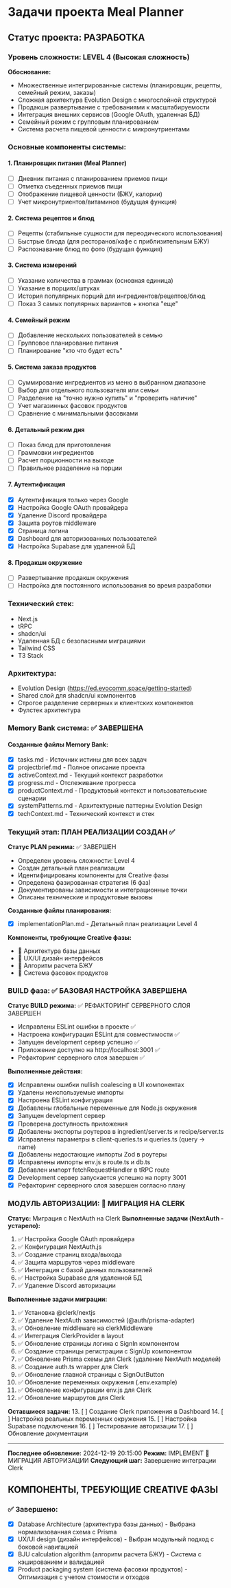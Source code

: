 # Задачи проекта Meal Planner

## Статус проекта: РАЗРАБОТКА

### Уровень сложности: LEVEL 4 (Высокая сложность)
**Обоснование:**
- Множественные интегрированные системы (планировщик, рецепты, семейный режим, заказы)
- Сложная архитектура Evolution Design с многослойной структурой
- Продакшн развертывание с требованиями к масштабируемости
- Интеграция внешних сервисов (Google OAuth, удаленная БД)
- Семейный режим с групповым планированием
- Система расчета пищевой ценности с микронутриентами

### Основные компоненты системы:

#### 1. Планировщик питания (Meal Planner)
- [ ] Дневник питания с планированием приемов пищи
- [ ] Отметка съеденных приемов пищи
- [ ] Отображение пищевой ценности (БЖУ, калории)
- [ ] Учет микронутриентов/витаминов (будущая функция)

#### 2. Система рецептов и блюд
- [ ] Рецепты (стабильные сущности для переодического использования)
- [ ] Быстрые блюда (для ресторанов/кафе с приблизительным БЖУ)
- [ ] Распознавание блюд по фото (будущая функция)

#### 3. Система измерений
- [ ] Указание количества в граммах (основная единица)
- [ ] Указание в порциях/штуках
- [ ] История популярных порций для ингредиентов/рецептов/блюд
- [ ] Показ 3 самых популярных вариантов + кнопка "еще"

#### 4. Семейный режим
- [ ] Добавление нескольких пользователей в семью
- [ ] Групповое планирование питания
- [ ] Планирование "кто что будет есть"

#### 5. Система заказа продуктов
- [ ] Суммирование ингредиентов из меню в выбранном диапазоне
- [ ] Выбор для отдельного пользователя или семьи
- [ ] Разделение на "точно нужно купить" и "проверить наличие"
- [ ] Учет магазинных фасовок продуктов
- [ ] Сравнение с минимальными фасовками

#### 6. Детальный режим дня
- [ ] Показ блюд для приготовления
- [ ] Граммовки ингредиентов
- [ ] Расчет порционности на выходе
- [ ] Правильное разделение на порции

#### 7. Аутентификация
- [x] Аутентификация только через Google
- [x] Настройка Google OAuth провайдера
- [x] Удаление Discord провайдера
- [x] Защита роутов middleware
- [x] Страница логина
- [x] Dashboard для авторизованных пользователей
- [x] Настройка Supabase для удаленной БД

#### 8. Продакшн окружение
- [ ] Развертывание продакшн окружения
- [ ] Настройка для постоянного использования во время разработки

### Технический стек:
- Next.js
- tRPC
- shadcn/ui
- Удаленная БД с безопасными миграциями
- Tailwind CSS
- T3 Stack

### Архитектура:
- Evolution Design (https://ed.evocomm.space/getting-started)
- Shared слой для shadcn/ui компонентов
- Строгое разделение серверных и клиентских компонентов
- Фулстек архитектура

### Memory Bank система: ✅ ЗАВЕРШЕНА

#### Созданные файлы Memory Bank:
- [x] tasks.md - Источник истины для всех задач
- [x] projectbrief.md - Полное описание проекта
- [x] activeContext.md - Текущий контекст разработки
- [x] progress.md - Отслеживание прогресса
- [x] productContext.md - Продуктовый контекст и пользовательские сценарии
- [x] systemPatterns.md - Архитектурные паттерны Evolution Design
- [x] techContext.md - Технический контекст и стек

### Текущий этап: ПЛАН РЕАЛИЗАЦИИ СОЗДАН ✅

**Статус PLAN режима:** ✅ ЗАВЕРШЕН
- Определен уровень сложности: Level 4
- Создан детальный план реализации
- Идентифицированы компоненты для Creative фазы
- Определена фазированная стратегия (6 фаз)
- Документированы зависимости и интеграционные точки
- Описаны технические и продуктовые вызовы

**Созданные файлы планирования:**
- [x] implementationPlan.md - Детальный план реализации Level 4

**Компоненты, требующие Creative фазы:**
- 🎨 Архитектура базы данных
- 🎨 UX/UI дизайн интерфейсов
- 🎨 Алгоритм расчета БЖУ
- 🎨 Система фасовок продуктов

### BUILD фаза: ✅ БАЗОВАЯ НАСТРОЙКА ЗАВЕРШЕНА

**Статус BUILD режима:** ✅ РЕФАКТОРИНГ СЕРВЕРНОГО СЛОЯ ЗАВЕРШЕН
- Исправлены ESLint ошибки в проекте ✅
- Настроена конфигурация ESLint для совместимости ✅
- Запущен development сервер успешно ✅
- Приложение доступно на http://localhost:3001 ✅
- Рефакторинг серверного слоя завершен ✅

**Выполненные действия:**
- [x] Исправлены ошибки nullish coalescing в UI компонентах
- [x] Удалены неиспользуемые импорты
- [x] Настроена ESLint конфигурация
- [x] Добавлены глобальные переменные для Node.js окружения
- [x] Запущен development сервер
- [x] Проверена доступность приложения
- [x] Добавлены экспорты роутеров в ingredient/server.ts и recipe/server.ts
- [x] Исправлены параметры в client-queries.ts и queries.ts (query → name)
- [x] Добавлены недостающие импорты Zod в роутеры
- [x] Исправлены импорты env.js в route.ts и db.ts
- [x] Добавлен импорт fetchRequestHandler в tRPC route
- [x] Development сервер запускается успешно на порту 3001
- [x] Рефакторинг серверного слоя завершен согласно плану

### МОДУЛЬ АВТОРИЗАЦИИ: 🔄 МИГРАЦИЯ НА CLERK

**Статус:** Миграция с NextAuth на Clerk
**Выполненные задачи (NextAuth - устарело):**
1. ✅ Настройка Google OAuth провайдера
2. ✅ Конфигурация NextAuth.js
3. ✅ Создание страниц входа/выхода
4. ✅ Защита маршрутов через middleware
5. ✅ Интеграция с базой данных пользователей
6. ✅ Настройка Supabase для удаленной БД
7. ✅ Удаление Discord авторизации

**Выполненные задачи миграции:**
1. ✅ Установка @clerk/nextjs
2. ✅ Удаление NextAuth зависимостей (@auth/prisma-adapter)
3. ✅ Обновление middleware на clerkMiddleware
4. ✅ Интеграция ClerkProvider в layout
5. ✅ Обновление страницы логина с SignIn компонентом
6. ✅ Создание страницы регистрации с SignUp компонентом
7. ✅ Обновление Prisma схемы для Clerk (удаление NextAuth моделей)
8. ✅ Создание auth.ts wrapper для Clerk
9. ✅ Обновление главной страницы с SignOutButton
10. ✅ Обновление переменных окружения (.env.example)
11. ✅ Обновление конфигурации env.js для Clerk
12. ✅ Обновление маршрутов для Clerk

**Оставшиеся задачи:**
13. [ ] Создание Clerk приложения в Dashboard
14. [ ] Настройка реальных переменных окружения
15. [ ] Настройка Supabase подключения
16. [ ] Тестирование авторизации
17. [ ] Обновление документации

---

**Последнее обновление:** 2024-12-19 20:15:00
**Режим:** IMPLEMENT 🚀 МИГРАЦИЯ АВТОРИЗАЦИИ
**Следующий шаг:** Завершение интеграции Clerk

## КОМПОНЕНТЫ, ТРЕБУЮЩИЕ CREATIVE ФАЗЫ

### ✅ Завершено:
- [x] Database Architecture (архитектура базы данных) - Выбрана нормализованная схема с Prisma
- [x] UX/UI design (дизайн интерфейсов) - Выбран модульный подход с боковой навигацией
- [x] BJU calculation algorithm (алгоритм расчета БЖУ) - Система с кэшированием и валидацией
- [x] Product packaging system (система фасовки продуктов) - Оптимизация с учетом стоимости и отходов